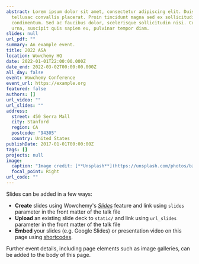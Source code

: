 ```yaml
---
abstract: Lorem ipsum dolor sit amet, consectetur adipiscing elit. Duis posuere
  tellusac convallis placerat. Proin tincidunt magna sed ex sollicitudin
  condimentum. Sed ac faucibus dolor, scelerisque sollicitudin nisi. Cras purus
  urna, suscipit quis sapien eu, pulvinar tempor diam.
slides: null
url_pdf: ""
summary: An example event.
title: 2022 ASA
location: Wowchemy HQ
date: 2022-01-01T22:00:00.000Z
date_end: 2022-03-02T00:00:00.000Z
all_day: false
event: Wowchemy Conference
event_url: https://example.org
featured: false
authors: []
url_video: ""
url_slides: ""
address:
  street: 450 Serra Mall
  city: Stanford
  region: CA
  postcode: "94305"
  country: United States
publishDate: 2017-01-01T00:00:00Z
tags: []
projects: null
image:
  caption: "Image credit: [**Unsplash**](https://unsplash.com/photos/bzdhc5b3Bxs)"
  focal_point: Right
url_code: ""
---
```


Slides can be added in a few ways:

- **Create** slides using Wowchemy's [_Slides_](https://docs.hugoblox.com/managing-content/#create-slides) feature and link using `slides` parameter in the front matter of the talk file
- **Upload** an existing slide deck to `static/` and link using `url_slides` parameter in the front matter of the talk file
- **Embed** your slides (e.g. Google Slides) or presentation video on this page using [shortcodes](https://docs.hugoblox.com/writing-markdown-latex/).

Further event details, including page elements such as image galleries, can be added to the body of this page.
